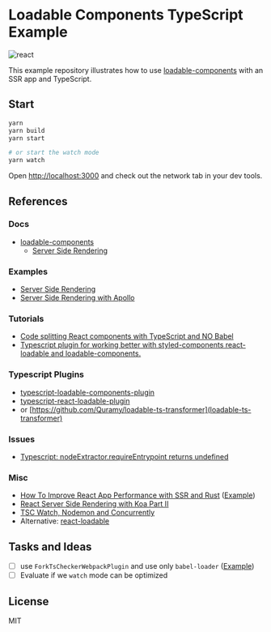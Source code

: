 # Loadable Components TypeScript Example

![react](https://img.shields.io/badge/react-built%20with%20typescript-informational.svg?logo=react&logoWidth=20)

This example repository illustrates how to use [loadable-components][2] with an
SSR app and TypeScript.

## Start

```bash
yarn
yarn build
yarn start

# or start the watch mode
yarn watch
```

Open <http://localhost:3000> and check out the network tab in your dev tools.

## References

### Docs

- [loadable-components][2]
  - [Server Side Rendering](https://loadable-components.com/docs/server-side-rendering/)

### Examples

- [Server Side Rendering](https://github.com/gregberge/loadable-components/blob/8d29fef8f02e5b0cdd4a1add3399e48089a7b97a/examples/server-side-rendering)
- [Server Side Rendering with Apollo](https://github.com/gregberge/loadable-components/issues/282#issuecomment-491978634)

### Tutorials

- [Code splitting React components with TypeScript and NO Babel](https://blog.logrocket.com/code-splitting-react-components-with-typescript-and-no-babel/)
- [Typescript plugin for working better with styled-components react-loadable and loadable-components.](https://medium.com/@joking.young/three-typescript-plugins-for-working-better-with-styled-components-react-loadable-9ae00fba5656)

### Typescript Plugins

- [typescript-loadable-components-plugin](https://github.com/acrazing/typescript-loadable-components-plugin)
- [typescript-react-loadable-plugin](https://github.com/acrazing/typescript-react-loadable-plugin)
- or
  [https://github.com/Quramy/loadable-ts-transformer](loadable-ts-transformer)

### Issues

- [Typescript: nodeExtractor.requireEntrypoint returns undefined](https://github.com/gregberge/loadable-components/issues/620)

### Misc

- [How To Improve React App Performance with SSR and Rust](https://pagespeed.green/blog/how-to-improve-react-app-performance-with-ssr-and-rust-part-i-ssr)
  ([Example](https://github.com/pagespeed-green/react-ssr))
- [React Server Side Rendering with Koa Part II](https://blog.lovemily.me/react-server-side-rendering-with-koa-part-2/)
- [TSC Watch, Nodemon and Concurrently](https://sbcode.net/tssock/tsc-w-nodemon-conc/)
- Alternative: [react-loadable](https://github.com/jamiebuilds/react-loadable)

## Tasks and Ideas

- [ ] use `ForkTsCheckerWebpackPlugin` and use only `babel-loader`
      ([Example][1])
- [ ] Evaluate if we `watch` mode can be optimized

## License

MIT

[1]: https://github.com/hiroppy/ssr-sample/blob/master/webpack.config.js#L35
[2]: (https://github.com/gregberge/loadable-components)
